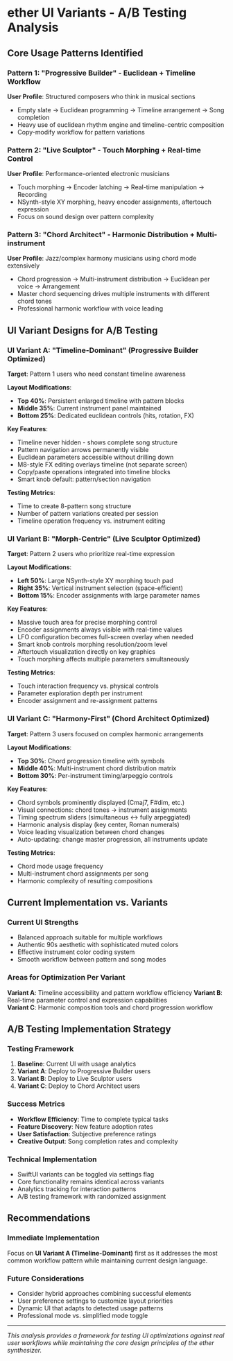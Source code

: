 # ether UI Variants - A/B Testing Analysis

## Core Usage Patterns Identified

### Pattern 1: "Progressive Builder" - Euclidean + Timeline Workflow
**User Profile**: Structured composers who think in musical sections
- Empty slate → Euclidean programming → Timeline arrangement → Song completion
- Heavy use of euclidean rhythm engine and timeline-centric composition
- Copy-modify workflow for pattern variations

### Pattern 2: "Live Sculptor" - Touch Morphing + Real-time Control  
**User Profile**: Performance-oriented electronic musicians
- Touch morphing → Encoder latching → Real-time manipulation → Recording
- NSynth-style XY morphing, heavy encoder assignments, aftertouch expression
- Focus on sound design over pattern complexity

### Pattern 3: "Chord Architect" - Harmonic Distribution + Multi-instrument
**User Profile**: Jazz/complex harmony musicians using chord mode extensively  
- Chord progression → Multi-instrument distribution → Euclidean per voice → Arrangement
- Master chord sequencing drives multiple instruments with different chord tones
- Professional harmonic workflow with voice leading

## UI Variant Designs for A/B Testing

### UI Variant A: "Timeline-Dominant" (Progressive Builder Optimized)
**Target**: Pattern 1 users who need constant timeline awareness

**Layout Modifications**:
- **Top 40%**: Persistent enlarged timeline with pattern blocks
- **Middle 35%**: Current instrument panel maintained
- **Bottom 25%**: Dedicated euclidean controls (hits, rotation, FX)

**Key Features**:
- Timeline never hidden - shows complete song structure
- Pattern navigation arrows permanently visible
- Euclidean parameters accessible without drilling down
- M8-style FX editing overlays timeline (not separate screen)
- Copy/paste operations integrated into timeline blocks
- Smart knob default: pattern/section navigation

**Testing Metrics**:
- Time to create 8-pattern song structure
- Number of pattern variations created per session
- Timeline operation frequency vs. instrument editing

### UI Variant B: "Morph-Centric" (Live Sculptor Optimized)
**Target**: Pattern 2 users who prioritize real-time expression

**Layout Modifications**:
- **Left 50%**: Large NSynth-style XY morphing touch pad
- **Right 35%**: Vertical instrument selection (space-efficient)
- **Bottom 15%**: Encoder assignments with large parameter names

**Key Features**:
- Massive touch area for precise morphing control
- Encoder assignments always visible with real-time values
- LFO configuration becomes full-screen overlay when needed
- Smart knob controls morphing resolution/zoom level
- Aftertouch visualization directly on key graphics
- Touch morphing affects multiple parameters simultaneously

**Testing Metrics**:
- Touch interaction frequency vs. physical controls
- Parameter exploration depth per instrument
- Encoder assignment and re-assignment patterns

### UI Variant C: "Harmony-First" (Chord Architect Optimized)
**Target**: Pattern 3 users focused on complex harmonic arrangements

**Layout Modifications**:
- **Top 30%**: Chord progression timeline with symbols
- **Middle 40%**: Multi-instrument chord distribution matrix
- **Bottom 30%**: Per-instrument timing/arpeggio controls

**Key Features**:
- Chord symbols prominently displayed (Cmaj7, F#dim, etc.)
- Visual connections: chord tones → instrument assignments
- Timing spectrum sliders (simultaneous ↔ fully arpeggiated)
- Harmonic analysis display (key center, Roman numerals)
- Voice leading visualization between chord changes
- Auto-updating: change master progression, all instruments update

**Testing Metrics**:
- Chord mode usage frequency
- Multi-instrument chord assignments per song
- Harmonic complexity of resulting compositions

## Current Implementation vs. Variants

### Current UI Strengths
- Balanced approach suitable for multiple workflows
- Authentic 90s aesthetic with sophisticated muted colors
- Effective instrument color coding system
- Smooth workflow between pattern and song modes

### Areas for Optimization Per Variant
**Variant A**: Timeline accessibility and pattern workflow efficiency
**Variant B**: Real-time parameter control and expression capabilities  
**Variant C**: Harmonic composition tools and chord progression workflow

## A/B Testing Implementation Strategy

### Testing Framework
1. **Baseline**: Current UI with usage analytics
2. **Variant A**: Deploy to Progressive Builder users
3. **Variant B**: Deploy to Live Sculptor users
4. **Variant C**: Deploy to Chord Architect users

### Success Metrics
- **Workflow Efficiency**: Time to complete typical tasks
- **Feature Discovery**: New feature adoption rates
- **User Satisfaction**: Subjective preference ratings
- **Creative Output**: Song completion rates and complexity

### Technical Implementation
- SwiftUI variants can be toggled via settings flag
- Core functionality remains identical across variants
- Analytics tracking for interaction patterns
- A/B testing framework with randomized assignment

## Recommendations

### Immediate Implementation
Focus on **UI Variant A (Timeline-Dominant)** first as it addresses the most common workflow pattern while maintaining current design language.

### Future Considerations
- Consider hybrid approaches combining successful elements
- User preference settings to customize layout priorities
- Dynamic UI that adapts to detected usage patterns
- Professional mode vs. simplified mode toggle

---

*This analysis provides a framework for testing UI optimizations against real user workflows while maintaining the core design principles of the ether synthesizer.*